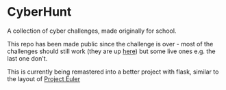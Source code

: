 # CyberHunt

A collection of cyber challenges, made originally for school.



This repo has been made public since the challenge is over - most of the challenges should still work (they are up [here](https://dnzc.github.io/CyberHunt/)) but some live ones e.g. the last one don't.

This is currently being remastered into a better project with flask, similar to the layout of [Project Euler](https://projecteuler.net/)
